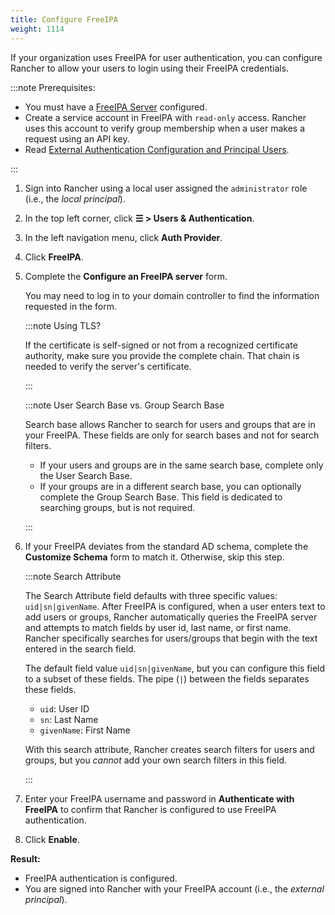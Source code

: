 ```yaml
---
title: Configure FreeIPA
weight: 1114
---
```


If your organization uses FreeIPA for user authentication, you can configure Rancher to allow your users to login using their FreeIPA credentials.

:::note Prerequisites:

- You must have a [FreeIPA Server](https://www.freeipa.org/) configured.
- Create a service account in FreeIPA with `read-only` access. Rancher uses this account to verify group membership when a user makes a request using an API key.
- Read [External Authentication Configuration and Principal Users](../../../../../pages-for-subheaders/about-authentication.md#external-authentication-configuration-and-principal-users).

:::

1.  Sign into Rancher using a local user assigned the `administrator` role (i.e., the _local principal_).
1.	In the top left corner, click **☰ > Users & Authentication**.
1. In the left navigation menu, click **Auth Provider**.
1. Click **FreeIPA**.
1.	Complete the **Configure an FreeIPA server** form.

	You may need to log in to your domain controller to find the information requested in the form.

	:::note Using TLS?

	If the certificate is self-signed or not from a recognized certificate authority, make sure you provide the complete chain. That chain is needed to verify the server's certificate.

	:::

	:::note User Search Base vs. Group Search Base
	
	Search base allows Rancher to search for users and groups that are in your FreeIPA.  These fields are only for search bases and not for search filters.
	
	* If your users and groups are in the same search base, complete only the User Search Base.
	* If your groups are in a different search base, you can optionally complete the Group Search Base. This field is dedicated to searching groups, but is not required.

	:::

1.	If your FreeIPA deviates from the standard AD schema, complete the **Customize Schema** form to match it. Otherwise, skip this step.

	:::note Search Attribute
	
	The Search Attribute field defaults with three specific values: `uid|sn|givenName`. After FreeIPA is configured, when a user enters text to add users or groups, Rancher automatically queries the FreeIPA server and attempts to match fields by user id, last name, or first name. Rancher specifically searches for users/groups that begin with the text entered in the search field.
	
	The default field value `uid|sn|givenName`, but you can configure this field to a subset of these fields. The pipe (`|`) between the fields separates these fields.
	
	* `uid`: User ID
	* `sn`: Last Name
	* `givenName`: First Name
	
	With this search attribute, Rancher creates search filters for users and groups, but you *cannot* add your own search filters in this field.

	:::

1.	Enter your FreeIPA username and password in **Authenticate with FreeIPA** to confirm that Rancher is configured to use FreeIPA authentication.
1. Click **Enable**.

**Result:**

- FreeIPA authentication is configured.
- You are signed into Rancher with your FreeIPA account (i.e., the _external principal_).
